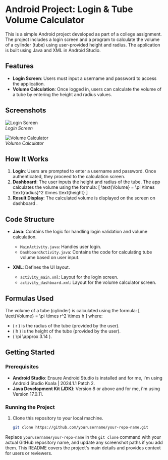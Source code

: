 # Android Project: Login & Tube Volume Calculator

This is a simple Android project developed as part of a college assignment. The project includes a login screen and a program to calculate the volume of a cylinder (tube) using user-provided height and radius. The application is built using Java and XML in Android Studio.

## Features

- **Login Screen**: Users must input a username and password to access the application.
- **Volume Calculation**: Once logged in, users can calculate the volume of a tube by entering the height and radius values.

## Screenshots

![Login Screen](Screenshots/login_screen.png)  
*Login Screen*

![Volume Calculator](Screenshots/volume_calculator.png)  
*Volume Calculator*

## How It Works

1. **Login**: Users are prompted to enter a username and password. Once authenticated, they proceed to the calculation screen.
2. **Dashboard**: The user inputs the height and radius of the tube. The app calculates the volume using the formula:
   \[
   \text{Volume} = \pi \times \text{radius}^2 \times \text{height}
   \]
3. **Result Display**: The calculated volume is displayed on the screen on dashboard .

## Code Structure

- **Java**: Contains the logic for handling login validation and volume calculation.
  - `MainActivity.java`: Handles user login.
  - `DashboardActivity.java`: Contains the code for calculating tube volume based on user input.
  
- **XML**: Defines the UI layout.
  - `activity_main.xml`: Layout for the login screen.
  - `activity_dashboard.xml`: Layout for the volume calculator screen.

## Formulas Used

The volume of a tube (cylinder) is calculated using the formula:
\[
\text{Volume} = \pi \times r^2 \times h
\]
where:
- \( r \) is the radius of the tube (provided by the user).
- \( h \) is the height of the tube (provided by the user).
- \( \pi \approx 3.14 \).

## Getting Started

### Prerequisites
- **Android Studio**: Ensure Android Studio is installed and for me, i'm using Android Studio Koala | 2024.1.1 Patch 2.
- **Java Development Kit (JDK)**: Version 8 or above and for me, i'm using Version 17.0.11.

### Running the Project
1. Clone this repository to your local machine.
   ```bash
   git clone https://github.com/yourusername/your-repo-name.git

Replace `yourusername/your-repo-name` in the `git clone` command with your actual GitHub repository name, and update any screenshot paths if you add them. This README covers the project's main details and provides context for users or reviewers.
